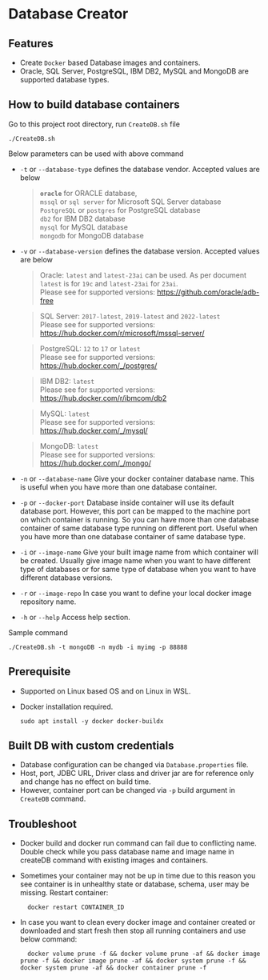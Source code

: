 # Database Creator

## Features

- Create `Docker` based Database images and containers.
- Oracle, SQL Server, PostgreSQL, IBM DB2, MySQL and MongoDB are supported database types.

## How to build database containers
Go to this project root directory, run `CreateDB.sh` file 

    ./CreateDB.sh

Below parameters can be used with above command
- `-t` or `--database-type` defines the database vendor. Accepted values are below
  > **`oracle`** for ORACLE database, 
  <br> `mssql` or `sql server` for Microsoft SQL Server database 
  <br> `PostgreSQL` or `postgres` for PostgreSQL database
  <br> `db2` for IBM DB2 database
  <br> `mysql` for MySQL database
  <br> `mongodb` for MongoDB database
- `-v` or `--database-version` defines the database version. Accepted values are below
  > Oracle: `latest` and `latest-23ai` can be used. As per document `latest` is for `19c` and `latest-23ai` for `23ai`.
  <br> Please see for supported versions: https://github.com/oracle/adb-free

  > SQL Server: `2017-latest`, `2019-latest` and `2022-latest`
  <br> Please see for supported versions: https://hub.docker.com/r/microsoft/mssql-server/

  > PostgreSQL: `12` to `17` or `latest`
  <br> Please see for supported versions: https://hub.docker.com/_/postgres/

  > IBM DB2: `latest`
  <br> Please see for supported versions: https://hub.docker.com/r/ibmcom/db2

  > MySQL: `latest`
  <br> Please see for supported versions: https://hub.docker.com/_/mysql/

  > MongoDB: `latest`
  <br> Please see for supported versions: https://hub.docker.com/_/mongo/

- `-n` or `--database-name` Give your docker container database name. This is useful when you have more than one database container. 
- `-p` or `--docker-port` Database inside container will use its default database port. However, this port can be mapped to the machine port on which container is running. So you can have more than one database container of same database type running on different port. Useful when you have more than one database container of same database type.
- `-i` or `--image-name` Give your built image name from which container will be created. Usually give image name when you want to have different type of databases or for same type of database when you want to have different database versions.
- `-r` or `--image-repo` In case you want to define your local docker image repository name. 
- `-h` or `--help` Access help section.

Sample command
  
    ./CreateDB.sh -t mongoDB -n mydb -i myimg -p 88888

## Prerequisite 
- Supported on Linux based OS and on Linux in WSL.
- Docker installation required.

      sudo apt install -y docker docker-buildx

## Built DB with custom credentials 
- Database configuration can be changed via `Database.properties` file. 
- Host, port, JDBC URL, Driver class and driver jar are for reference only and change has no effect on build time. 
- However, container port can be changed via `-p` build argument in `CreateDB` command.

## Troubleshoot
- Docker build and docker run command can fail due to conflicting name. Double check while you pass database name and image name in createDB command with existing images and containers.
- Sometimes your container may not be up in time due to this reason you see container is in unhealthy state or database, schema, user may be missing. Restart container:

        docker restart CONTAINER_ID
- In case you want to clean every docker image and container created or downloaded and start fresh then stop all running containers and use below command:

        docker volume prune -f && docker volume prune -af && docker image prune -f && docker image prune -af && docker system prune -f && docker system prune -af && docker container prune -f


 


